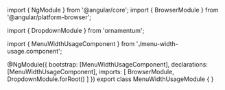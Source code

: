 import { NgModule } from '@angular/core';
import { BrowserModule } from '@angular/platform-browser';
  
import { DropdownModule } from 'ornamentum';
  
import { MenuWidthUsageComponent } from './menu-width-usage.component';

@NgModule({
 bootstrap: [MenuWidthUsageComponent],
 declarations: [MenuWidthUsageComponent],
 imports: [
    BrowserModule, 
    DropdownModule.forRoot()
  ]
})
export class MenuWidthUsageModule {
}
